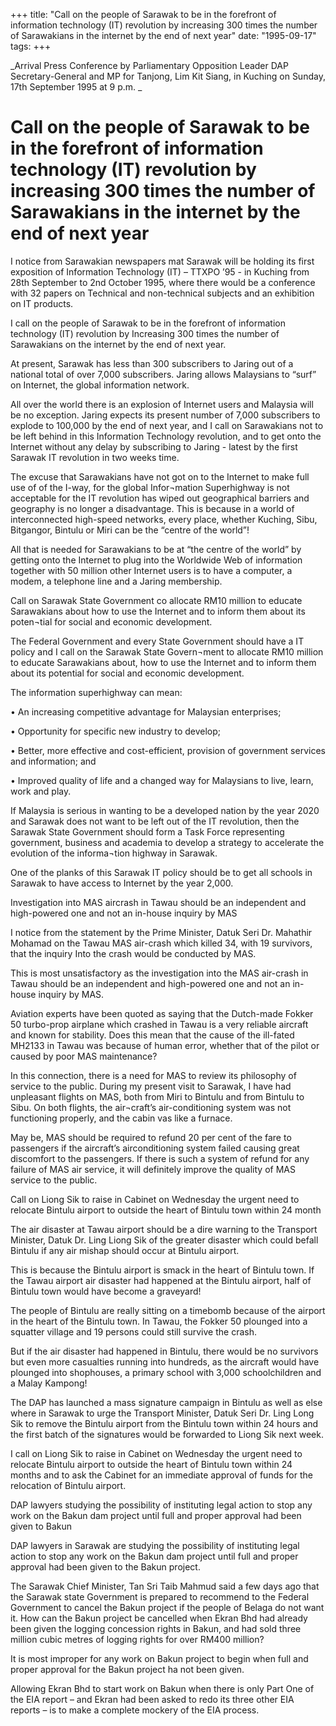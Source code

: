 +++ 
title: "Call on the people of Sarawak to be in the forefront of information technology (IT) revolution by increasing 300 times the number of Sarawakians in the internet by the end of next year"
date: "1995-09-17"
tags:
+++

_Arrival Press Conference by Parliamentary Opposition Leader DAP Secretary-General and MP for Tanjong, Lim Kit Siang, in Kuching on Sunday, 17th September 1995 at 9 p.m. _

# Call on the people of Sarawak to be in the forefront of information technology (IT) revolution by increasing 300 times the number of Sarawakians in the internet by the end of next year

I notice from Sarawakian newspapers mat Sarawak will be holding its first exposition of Information Technology (IT) – TTXPO ’95 - in Kuching from 28th September to 2nd October 1995, where there would be a conference with 32 papers on Technical and non-technical subjects and an exhibition on IT products. </u>

I call on the people of Sarawak to be in the forefront of information technology (IT) revolution by Increasing 300 times the number of Sarawakians on the internet by the end of next year.

At present, Sarawak has less than 300 subscribers to Jaring out of a national total of over 7,000 subscribers. Jaring allows Malaysians to “surf” on Internet, the global information network.

All over the world there is an explosion of Internet users and Malaysia will be no exception. Jaring expects its present number of 7,000 subscribers to explode to 100,000 by the end of next year, and I call on Sarawakians not to be left behind in this Information Technology revolution, and to get onto the Internet without any delay by subscribing to Jaring - latest by the first Sarawak IT revolution in two weeks time. 

The excuse that Sarawakians have not got on to the Internet to make full use of of the I-way, for the global Infor¬mation Superhighway is not acceptable for the IT revolution has wiped out geographical barriers and geography is no longer a disadvantage. This is because in a world of interconnected high-speed networks, every place, whether Kuching, Sibu, Bitgangor, Bintulu or Miri can be the “centre of the world”! 

All that is needed for Sarawakians to be at “the centre of the world” by getting onto the Internet to plug into the Worldwide Web of information together with 50 million other Internet users is to have a computer, a modem, a telephone line and a Jaring membership. 

Call on Sarawak State Government co allocate RM10 million to educate Sarawakians about how to use the Internet and to inform them about its poten¬tial for social and economic development.

The Federal Government and every State Government should have a IT policy and I call on the Sarawak State Govern¬ment to allocate RM10 million to educate Sarawakians about, how to use the Internet and to inform them about its potential for social and economic development. 

The information superhighway can mean: 

•	An increasing competitive advantage for Malaysian enterprises; 

•	Opportunity for specific new industry to develop; 

•	Better, more effective and cost-efficient, provision of government services and information; and 

•	Improved quality of life and a changed way for Malaysians to live, learn, work and play.

If Malaysia is serious in wanting to be a developed nation by the year 2020 and Sarawak does not want to be left out of the IT revolution, then the Sarawak State Government should form a Task Force representing government, business and academia to develop a strategy to accelerate the evolution of the informa¬tion highway in Sarawak. 

One of the planks of this Sarawak IT policy should be to get all schools in Sarawak to have access to Internet by the year 2,000. 

Investigation into MAS aircrash in Tawau should be an independent and high-powered one and not an in-house inquiry by MAS

I notice from the statement by the Prime Minister, Datuk Seri Dr. Mahathir Mohamad on the Tawau MAS air-crash which killed 34, with 19 survivors, that the inquiry Into the crash would be conducted by MAS. 

This is most unsatisfactory as the investigation into the MAS air-crash in Tawau should be an independent and high-powered one and not an in-house inquiry by MAS.

Aviation experts have been quoted as saying that the Dutch-made Fokker 50 turbo-prop airplane which crashed in Tawau is a very reliable aircraft and known for stability. Does this mean that the cause of the ill-fated MH2133 in Tawau was because of human error, whether that of the pilot or caused by poor MAS maintenance?

In this connection, there is a need for MAS to review its philosophy of service to the public. During my present visit to Sarawak, I have had unpleasant flights on MAS, both from Miri to Bintulu and from Bintulu to Sibu. On both flights, the air¬craft’s air-conditioning system was not functioning properly, and the cabin vas like a furnace.

May be, MAS should be required to refund 20 per cent of the fare to passengers if the aircraft’s airconditioning system failed causing great discomfort to the passengers. If there is such a system of refund for any failure of MAS air service, it will definitely improve the quality of MAS service to the public.

Call on Liong Sik to raise in Cabinet on Wednesday the urgent need to relocate Bintulu airport to outside the heart of Bintulu town within 24 month

The air disaster at Tawau airport should be a dire warning to the Transport Minister, Datuk Dr. Ling Liong Sik of the greater disaster which could befall Bintulu if any air mishap should occur at Bintulu airport.

This is because the Bintulu airport is smack in the heart of Bintulu town. If the Tawau airport air disaster had happened at the Bintulu airport, half of Bintulu town would have become a graveyard!

The people of Bintulu are really sitting on a timebomb because of the airport in the heart of the Bintulu town. In Tawau, the Fokker 50 plounged into a squatter village and 19 persons could still survive the crash. 

But if the air disaster had happened in Bintulu, there would be no survivors but even more casualties running into hundreds, as the aircraft would have plounged into shophouses, a primary school with 3,000 schoolchildren and a Malay Kampong!

The DAP has launched a mass signature campaign in Bintulu as well as else where in Sarawak to urge the Transport Minister, Datuk Seri Dr. Ling Long Sik to remove the Bintulu airport from the Bintulu town within 24 hours and the first batch of the signatures would be forwarded to Liong Sik next week.

I call on Liong Sik to raise in Cabinet on Wednesday the urgent need to relocate Bintulu airport to outside the heart of Bintulu town within 24 months and to ask the Cabinet for an immediate approval of funds for the relocation of Bintulu airport.

DAP lawyers studying the possibility of instituting legal action to stop any work on the Bakun dam project until full and proper approval had been given to Bakun

DAP lawyers in Sarawak are studying the possibility of instituting legal action to stop any work on the Bakun dam project until full and proper approval had been given to the Bakun project.

The Sarawak Chief Minister, Tan Sri Taib Mahmud said a few days ago that the Sarawak state Government is prepared to recommend to the Federal Government to cancel the Bakun project if the people of Belaga do not want it. How can the Bakun project be cancelled when Ekran Bhd had already been given the logging concession rights in Bakun, and had sold three million cubic metres of logging rights for over RM400 million?

It is most improper for any work on Bakun project to begin when full and proper approval for the Bakun project ha not been given.

Allowing Ekran Bhd to start work on Bakun when there is only Part One of the EIA report – and Ekran had been asked to redo its three other EIA reports – is to make a complete mockery of the EIA process.
 
